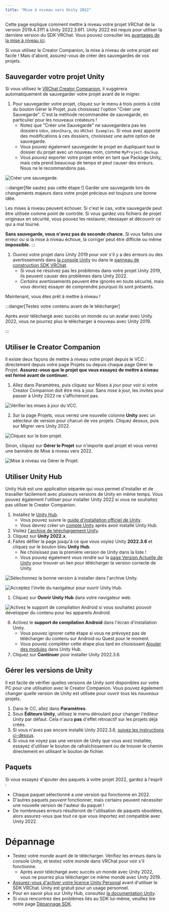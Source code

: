 ```yaml
---
title: "Mise à niveau vers Unity 2022"
---
```


Cette page explique comment mettre à niveau votre projet VRChat de la version 2019.4.31f1 à Unity 2022.3.6f1.
Unity 2022 est requis pour utiliser la dernière version du SDK VRChat. Vous pouvez consulter les [avantages de la mise à niveau ici](/sdk/upgrade/current-unity-version).

Si vous utilisez le Creator Companion, la mise à niveau de votre projet est facile ! Mais d'abord, assurez-vous de créer des sauvegardes de vos projets.

## Sauvegarder votre projet Unity

Si vous utilisez le [VRChat Creator Companion](https://creators.vrchat.com/), il suggérera automatiquement de sauvegarder votre projet avant de le migrer.

1. Pour sauvegarder votre projet, cliquez sur le menu à trois points à côté du bouton Gérer le Projet, puis choisissez l'option "Créer une Sauvegarde". C'est la méthode recommandée de sauvegarde, en particulier pour les nouveaux créateurs !
	- Notez que "Créer une Sauvegarde" ne sauvegardera pas les dossiers `Udon`, `UdonSharp`, ou `VRChat Examples`. Si vous avez apporté des modifications à ces dossiers, choisissez une autre option de sauvegarde.
	- Vous pouvez également sauvegarder le projet en dupliquant tout le dossier du projet avec un nouveau nom, comme `MyProject-Backup`.
	- Vous *pouvez* exporter votre projet entier en tant que Package Unity, mais cela prend beaucoup de temps et peut causer des erreurs. Nous ne le recommandons pas.

![Créer une sauvegarde.](/img/sdk/migrate-2019-2022/creating_backup.png)

:::danger[Ne sautez pas cette étape !]
Garder une sauvegarde lors de changements majeurs dans votre projet précieux est toujours une bonne idée.

Les mises à niveau peuvent échouer. Si c'est le cas, votre sauvegarde peut être utilisée comme point de contrôle. Si vous gardez vos fichiers de projet originaux en sécurité, vous pouvez les restaurer, réessayer et découvrir ce qui a mal tourné.

**Sans sauvegarde, vous n'avez pas de seconde chance.** Si vous faites une erreur ou si la mise à niveau échoue, la corriger peut être difficile ou même **impossible.**
:::

1. Ouvrez votre projet dans Unity 2019 pour voir s'il y a des erreurs ou des avertissements dans [la console Unity](https://docs.unity3d.com/Manual/Console.html) ou dans le [panneau de construction SDK VRChat](https://creators.vrchat.com/worlds/creating-your-first-world#step-4---configure-your-world-in-the-sdk-build-panel).
	- Si vous ne résolvez pas les problèmes dans votre projet Unity 2019, ils peuvent causer des problèmes dans Unity 2022.
	- *Certains* avertissements peuvent être ignorés en toute sécurité, mais vous devriez essayer de comprendre pourquoi ils sont présents.

Maintenant, vous êtes prêt à mettre à niveau !

:::danger[Testez votre contenu avant de le télécharger]

Après avoir téléchargé avec succès un monde ou un avatar avec Unity 2022, vous ne pourrez plus le télécharger à nouveau avec Unity 2019.

:::

## Utiliser le Creator Companion 

Il existe deux façons de mettre à niveau votre projet depuis le VCC : directement depuis votre page Projets ou depuis chaque page Gérer le Projet. **Assurez-vous que le projet que vous essayez de mettre à niveau est fermé avant de continuer.**

1. Allez dans Paramètres, puis cliquez sur Mises à jour pour voir si votre Creator Companion doit être mis à jour. Sans mise à jour, les invites pour passer à Unity 2022 ne s'afficheront pas.

![Vérifier les mises à jour du VCC.](/img/sdk/migrate-2019-2022/updating_vcc.png)

2. Sur la page Projets, vous verrez une nouvelle colonne **Unity** avec un sélecteur de version pour chacun de vos projets. Cliquez dessus, puis sur Migrer vers Unity 2022.

![Cliquez sur le bon projet.](/img/sdk/migrate-2019-2022/updating_vcc_via_projects.png)

Sinon, cliquez sur **Gérer le Projet** sur n'importe quel projet et vous verrez une bannière de Mise à niveau vers 2022.

![Mise à niveau via Gérer le Projet.](/img/sdk/migrate-2019-2022/manage_project_upgrade.png)

## Utiliser Unity Hub

Unity Hub est une application séparée qui vous permet d'installer et de travailler facilement avec plusieurs versions de Unity en même temps. Vous pouvez également l'utiliser pour installer Unity 2022 si vous ne souhaitez pas utiliser le Creator Companion.

1. Installez le [Unity Hub](https://unity.com/download).
	- Vous pouvez suivre le [guide d'installation officiel de Unity](https://learn.unity.com/tutorial/install-the-unity-hub-and-editor).
	- Vous devrez créer un [compte Unity](https://id.unity.com/account/new) après avoir installé Unity Hub.
2. Visitez [l'archive de téléchargement Unity](https://unity.com/releases/editor/archive).
3. Cliquez sur **Unity 2022.x**.
4. Faites défiler la page jusqu'à ce que vous voyiez Unity **2022.3.6** et cliquez sur le bouton bleu **Unity Hub**.
	- Ne choisissez pas la première version de Unity dans la liste !
	- Vous pouvez également vous rendre sur la [page Version Actuelle de Unity](/sdk/upgrade/current-unity-version) pour trouver un lien pour télécharger la version correcte de Unity.

![Sélectionnez la bonne version à installer dans l'archive Unity.](/img/sdk/migrate-2019-2022/unity_webpage_search.png)

![Acceptez l'invite du navigateur pour ouvrir Unity Hub.](/img/sdk/migrate-2019-2022/browser-prompt-unity-hub.png)

1. Cliquez sur **Ouvrir Unity Hub** dans votre navigateur web.

![Activez le support de compilation Android si vous souhaitez pouvoir développer du contenu pour les appareils Android.](/img/sdk/migrate-2019-2022/unity_version_hub_upgrade_android.png)

6. Activez le **support de compilation Android** dans l'écran d'installation Unity.
	- Vous pouvez ignorer cette étape si vous ne prévoyez pas de télécharger du contenu sur Android ou Quest pour le moment.
	- Vous pouvez compléter cette étape plus tard en choisissant [Ajouter des modules](https://docs.unity3d.com/hub/manual/AddModules.html) dans Unity Hub.
7. Cliquez sur **Continuer** pour installer Unity 2022.3.6.

## Gérer les versions de Unity

Il est facile de vérifier quelles versions de Unity sont disponibles sur votre PC pour une utilisation avec le Creator Companion. Vous pouvez également changer quelle version de Unity est utilisée pour ouvrir tous les *nouveaux* projets.

1. Dans le CC, allez dans **Paramètres**.
2. Sous **Éditeurs Unity**, utilisez le menu déroulant pour changer l'éditeur Unity par défaut. Cela n'aura **pas** d'effet rétroactif sur les projets déjà créés.
3. Si vous n'avez pas encore installé Unity 2022.3.6, [suivez les instructions ci-dessus](unity-2022.md#Using-the-Creator-Companion). 
4. Si vous ne voyez pas une version de Unity que vous avez installée, essayez d'utiliser le bouton de rafraîchissement ou de trouver le chemin directement en utilisant le bouton de fichier.

## Paquets

Si vous essayez d'ajouter des paquets à votre projet 2022, gardez à l'esprit :

- Chaque paquet sélectionné a une version qui fonctionne en 2022.
- D'autres paquets *peuvent* fonctionner, mais certains peuvent nécessiter une nouvelle version de l'auteur du paquet !
- De nombreuses erreurs résulteront de l'utilisation de paquets obsolètes, alors assurez-vous que tout ce que vous importez est compatible avec Unity 2022.

# Dépannage

- Testez votre monde avant de le télécharger. Vérifiez les erreurs dans la console Unity, et testez votre monde dans VRChat pour voir s'il fonctionne.
	- Après avoir téléchargé avec succès un monde avec Unity 2022, vous ne pourrez plus télécharger ce même monde avec Unity 2019.
- [Assurez-vous d'activer votre licence Unity Personal](https://support.unity.com/hc/en-us/articles/211438683-How-do-I-activate-my-license-) avant d'utiliser le SDK VRChat. Unity est gratuit pour un usage personnel.
- Pour en savoir plus sur Unity Hub, consultez [la documentation Unity](https://docs.unity3d.com/hub/manual/index.html).
- Si vous rencontrez des problèmes liés au SDK lui-même, veuillez lire notre page [Dépannage SDK](/sdk/sdk-troubleshooting).
